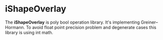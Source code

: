 # iShapeOverlay

The <b>iShapeOverlay</b> is poly bool operation library. It's implementing Greiner–Hormann. To avoid float point precision problem and degenerate cases this library is using int math.
